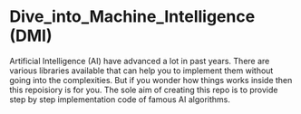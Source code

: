 # Dive_into_Machine_Intelligence (DMI)

Artificial Intelligence (AI) have advanced a lot in past years. There are various libraries available that can help you to implement them without going into the complexities. But if you wonder how things works inside then this repoisiory is for you. The sole aim of creating this repo is to provide step by step implementation code of famous AI algorithms.
